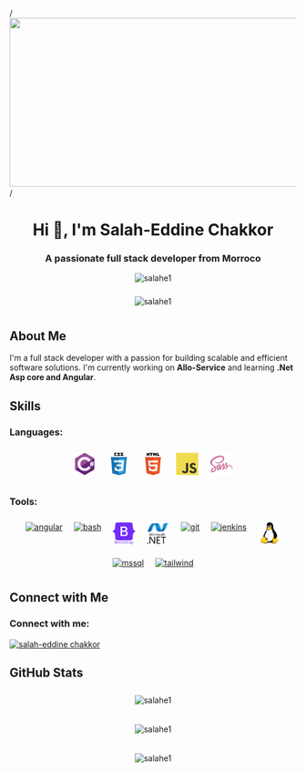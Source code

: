 /*<img  src="https://img.freepik.com/free-vector/tech-repair-facebook-cover-template_23-2150046975.jpg?ga=GA1.1.613906915.1727107899&semt=ais_hybrid" width="1440" height="296">*/

<h1 align="center">Hi 👋, I'm Salah-Eddine Chakkor</h1>
<h3 align="center">A passionate full stack developer from Morroco</h3>
<div align="center">
<p style="text-align: center;"> <img width="400" src="https://img.etimg.com/thumb/width-1200,height-900,imgsize-638053,resizemode-75,msid-84146083/prime/technology-and-startups/booting-up-developer-economy-how-tech-startups-are-helping-coders-build-and-test-software-faster.jpg" alt="salahe1" /> </p>
</div>
<div align="center">
 <img src="https://komarev.com/ghpvc/?username=salahe1&label=Profile%20views&color=0e75b6&style=flat" alt="salahe1" style="margin: 10px;" /> 
</div>

## About Me

I'm a full stack developer with a passion for building scalable and efficient software solutions. I'm currently working on **Allo-Service** and learning **.Net Asp core and Angular**.

## Skills

<h3 align="left">Languages:</h3>
<div style="display: flex; flex-wrap: wrap; justify-content: center; margin-bottom: 20px;">
  <a href="https://www.w3schools.com/cs/" target="_blank" rel="noreferrer"> <img src="https://raw.githubusercontent.com/devicons/devicon/master/icons/csharp/csharp-original.svg" alt="csharp" width="40" height="40" style="margin: 10px;" /> </a>
  <a href="https://www.w3schools.com/css/" target="_blank" rel="noreferrer"> <img src="https://raw.githubusercontent.com/devicons/devicon/master/icons/css3/css3-original-wordmark.svg" alt="css3" width="40" height="40" style="margin: 10px;" /> </a>
  <a href="https://www.w3.org/html/" target="_blank" rel="noreferrer"> <img src="https://raw.githubusercontent.com/devicons/devicon/master/icons/html5/html5-original-wordmark.svg" alt="html5" width="40" height="40" style="margin: 10px;" /> </a>
  <a href="https://developer.mozilla.org/en-US/docs/Web/JavaScript" target="_blank" rel="noreferrer"> <img src="https://raw.githubusercontent.com/devicons/devicon/master/icons/javascript/javascript-original.svg" alt="javascript" width="40" height="40" style="margin: 10px;" /> </a>
  <a href="https://sass-lang.com" target="_blank" rel ="noreferrer"> <img src="https://raw.githubusercontent.com/devicons/devicon/master/icons/sass/sass-original.svg" alt="sass" width="40" height="40" style="margin: 10px;" /> </a>
</div>

<h3 align="left">Tools:</h3>
<div style="display: flex; flex-wrap: wrap; justify-content: center; margin-bottom: 20px;">
  <a href="https://angular.io" target="_blank" rel="noreferrer"> <img src="https://angular.io/assets/images/logos/angular/angular.svg" alt="angular" width="40" height="40" style="margin: 10px;" /> </a>
  <a href="https://www.gnu.org/software/bash/" target="_blank" rel="noreferrer"> <img src="https://www.vectorlogo.zone/logos/gnu_bash/gnu_bash-icon.svg" alt="bash" width="40" height="40" style="margin: 10px;" /> </a>
  <a href="https://getbootstrap.com" target="_blank" rel="noreferrer"> <img src="https://raw.githubusercontent.com/devicons/devicon/master/icons/bootstrap/bootstrap-plain-wordmark.svg" alt="bootstrap" width="40" height="40" style="margin: 10px;" /> </a>
  <a href="https://dotnet.microsoft.com/" target="_blank" rel="noreferrer"> <img src="https://raw.githubusercontent.com/devicons/devicon/master/icons/dot-net/dot-net-original-wordmark.svg" alt="dotnet" width="40" height="40" style="margin: 10px;" /> </a>
  <a href="https://git-scm.com/" target="_blank" rel="noreferrer"> <img src="https://www.vectorlogo.zone/logos/git-scm/git-scm-icon.svg" alt="git" width="40" height="40" style="margin: 10px;" /> </a>
  <a href="https://www.jenkins.io" target="_blank" rel="noreferrer"> <img src="https://www.vectorlogo.zone/logos/jenkins/jenkins-icon.svg" alt="jenkins" width="40" height="40" style="margin: 10px;" /> </a>
  <a href="https://www.linux.org/" target="_blank" rel="noreferrer"> <img src="https://raw.githubusercontent.com/devicons/devicon/master/icons/linux/linux-original.svg" alt="linux" width="40" height="40" style="margin: 10px;" /> </a>
  <a href="https://www.microsoft.com/en-us/sql-server" target="_blank" rel="noreferrer"> <img src="https://www.svgrepo.com/show/303229/microsoft-sql-server-logo.svg" alt="mssql" width="40" height="40" style="margin: 10px;" /> </a>
  <a href="https://tailwindcss.com/" target="_blank" rel="noreferrer"> <img src="https://www.vectorlogo.zone/logos/tailwindcss/tailwindcss-icon.svg" alt="tailwind" width="40" height="40" style="margin: 10px;" /> </a>
</div>

## Connect with Me

<h3 align="left">Connect with me:</h3>
<p align="left">
<a href="https://linkedin.com/in/salah-eddine-chakkor-009746303" target="blank"><img align="center" src="https://raw.githubusercontent.com/rahuldkjain/github-profile-readme-generator/master/src/images/icons/Social/linked-in-alt.svg" alt="salah-eddine chakkor" height="30" width="40" /></a>
</p>

## GitHub Stats

<div align="center">
  <img src="https://github-readme-stats.vercel.app/api/top-langs?username=salahe1&show_icons=true&locale=en&layout=compact" alt="salahe1" style="margin: 10px;" />
  <p></p>
  <img src="https://github-readme-stats.vercel.app/api?username=salahe1&show_icons=true&locale=en" alt="salahe1" style="margin: 10px;" />
    <p></p>
  <img src="https://github-readme-streak-stats.herokuapp.com/?user=salahe1&" alt="salahe1" style="margin: 10px;" />
</div>
